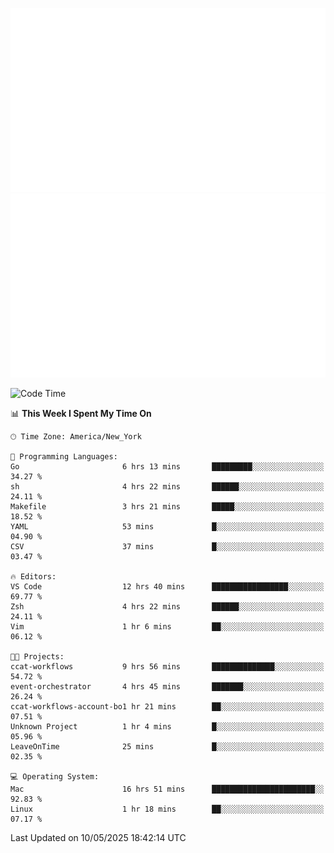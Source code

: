 <a href="https://github.com/jstrieb/github-stats">
 
![](https://github.com/evanhuang117/github-stats/blob/master/generated/overview.svg)
![](https://github.com/evanhuang117/github-stats/blob/master/generated/languages.svg)

</a>

<!--START_SECTION:waka-->
![Code Time](http://img.shields.io/badge/Code%20Time-856%20hrs%2059%20mins-blue)

📊 **This Week I Spent My Time On** 

```text
🕑︎ Time Zone: America/New_York

💬 Programming Languages: 
Go                       6 hrs 13 mins       █████████░░░░░░░░░░░░░░░░   34.27 % 
sh                       4 hrs 22 mins       ██████░░░░░░░░░░░░░░░░░░░   24.11 % 
Makefile                 3 hrs 21 mins       █████░░░░░░░░░░░░░░░░░░░░   18.52 % 
YAML                     53 mins             █░░░░░░░░░░░░░░░░░░░░░░░░   04.90 % 
CSV                      37 mins             █░░░░░░░░░░░░░░░░░░░░░░░░   03.47 % 

🔥 Editors: 
VS Code                  12 hrs 40 mins      █████████████████░░░░░░░░   69.77 % 
Zsh                      4 hrs 22 mins       ██████░░░░░░░░░░░░░░░░░░░   24.11 % 
Vim                      1 hr 6 mins         ██░░░░░░░░░░░░░░░░░░░░░░░   06.12 % 

🐱‍💻 Projects: 
ccat-workflows           9 hrs 56 mins       ██████████████░░░░░░░░░░░   54.72 % 
event-orchestrator       4 hrs 45 mins       ███████░░░░░░░░░░░░░░░░░░   26.24 % 
ccat-workflows-account-bo1 hr 21 mins        ██░░░░░░░░░░░░░░░░░░░░░░░   07.51 % 
Unknown Project          1 hr 4 mins         █░░░░░░░░░░░░░░░░░░░░░░░░   05.96 % 
LeaveOnTime              25 mins             █░░░░░░░░░░░░░░░░░░░░░░░░   02.35 % 

💻 Operating System: 
Mac                      16 hrs 51 mins      ███████████████████████░░   92.83 % 
Linux                    1 hr 18 mins        ██░░░░░░░░░░░░░░░░░░░░░░░   07.17 % 
```


 Last Updated on 10/05/2025 18:42:14 UTC
<!--END_SECTION:waka-->
